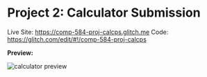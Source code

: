# Project 2: Calculator Submission

Live Site: https://comp-584-proj-calcps.glitch.me Code: https://glitch.com/edit/#!/comp-584-proj-calcps

**Preview:**

![calculator preview](/assets/calculatorpreview.png)
